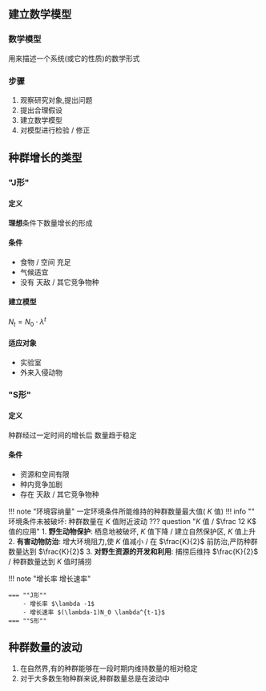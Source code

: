 ## 建立数学模型

### 数学模型

用来描述一个系统(或它的性质)的数学形式

### 步骤

1. 观察研究对象,提出问题
2. 提出合理假设
3. 建立数学模型
4. 对模型进行检验 / 修正

## 种群增长的类型

### "J形"

#### 定义

**理想**条件下数量增长的形成

#### 条件

- 食物 / 空间 充足
- 气候适宜
- 没有 天敌 / 其它竞争物种

#### 建立模型

$N_t=N_0 \cdot \lambda ^t$

#### 适应对象

- 实验室
- 外来入侵动物

### "S形"

#### 定义

种群经过一定时间的增长后 数量趋于稳定

#### 条件

- 资源和空间有限
- 种内竞争加剧
- 存在 天敌 / 其它竞争物种

!!! note "环境容纳量"
    一定环境条件所能维持的种群数量最大值( $K$ 值)
    !!! info ""
        环境条件未被破坏: 种群数量在 $K$ 值附近波动
    ??? question "$K$ 值 / $\frac 12 K$ 值的应用"
        1. **野生动物保护**: 栖息地被破坏, $K$ 值下降 / 建立自然保护区, $K$ 值上升
        2. **有害动物防治**: 增大环境阻力,使 $K$ 值减小 / 在 $\frac{K}{2}$ 前防治,严防种群数量达到 $\frac{K}{2}$
        3. **对野生资源的开发和利用**: 捕捞后维持 $\frac{K}{2}$ / 种群数量达到 $K$ 值时捕捞

!!! note "增长率 增长速率"

    === ""J形""
        - 增长率 $\lambda -1$
        - 增长速率 $(\lambda-1)N_0 \lambda^{t-1}$
    === ""S形""

## 种群数量的波动

1. 在自然界,有的种群能够在一段时期内维持数量的相对稳定
2. 对于大多数生物种群来说,种群数量总是在波动中